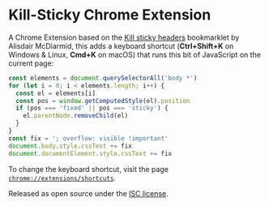 # Kill-Sticky Chrome Extension

A Chrome Extension based on the [Kill sticky headers](https://alisdair.mcdiarmid.org/kill-sticky-headers/) bookmarklet by Alisdair McDiarmid, this adds a keyboard shortcut (**Ctrl+Shift+K** on Windows & Linux, **Cmd+K** on macOS) that runs this bit of JavaScript on the current page:

```js
const elements = document.querySelectorAll('body *')
for (let i = 0; i < elements.length; i++) {
  const el = elements[i]
  const pos = window.getComputedStyle(el).position
  if (pos === 'fixed' || pos === 'sticky') {
    el.parentNode.removeChild(el)
  }
}
const fix = '; overflow: visible !important'
document.body.style.cssText += fix
document.documentElement.style.cssText += fix
```

To change the keyboard shortcut, visit the page [`chrome://extensions/shortcuts`](chrome://extensions/shortcuts).

Released as open source under the [ISC license](LICENSE).
